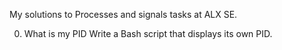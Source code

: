 My solutions to Processes and signals tasks at ALX SE.


0. What is my PID 
	Write a Bash script that displays its own PID.
